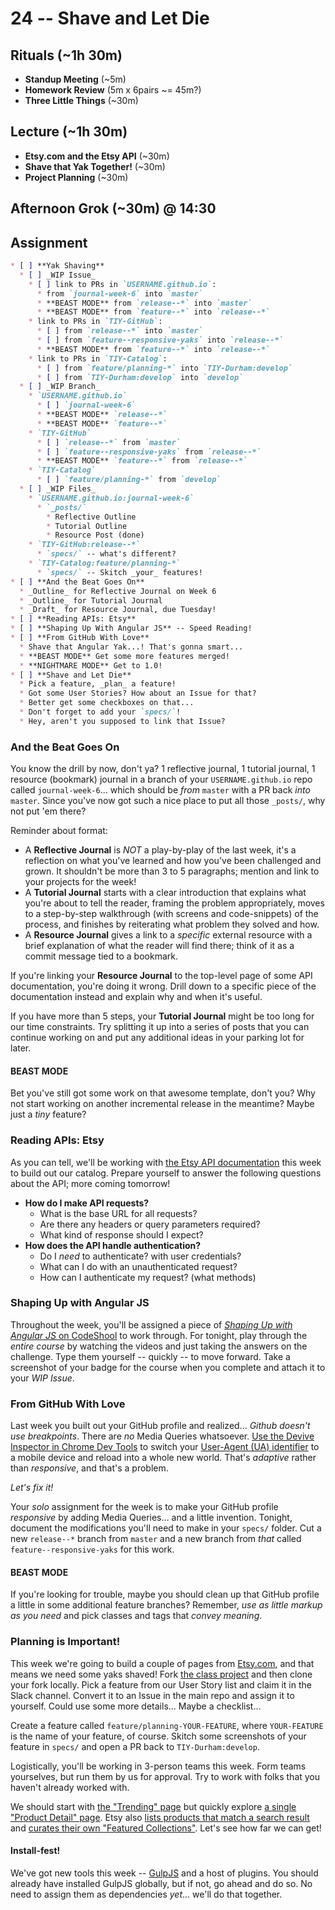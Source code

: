 # 24 -- Shave and Let Die

## Rituals (~1h 30m)

* **Standup Meeting** (~5m)
* **Homework Review** (5m x 6pairs ~= 45m?)
* **Three Little Things** (~30m)

## Lecture (~1h 30m)

* **Etsy.com and the Etsy API** (~30m)
* **Shave that Yak Together!** (~30m)
* **Project Planning** (~30m)

## Afternoon Grok (~30m) @ 14:30

## Assignment

```markdown
* [ ] **Yak Shaving**
  * [ ] _WIP Issue_
    * [ ] link to PRs in `USERNAME.github.io`:
      * from `journal-week-6` into `master`
      * **BEAST MODE** from `release--*` into `master`
      * **BEAST MODE** from `feature--*` into `release--*`
    * link to PRs in `TIY-GitHub`:
      * [ ] from `release--*` into `master`
      * [ ] from `feature--responsive-yaks` into `release--*`
      * **BEAST MODE** from `feature--*` into `release--*`
    * link to PRs in `TIY-Catalog`:
      * [ ] from `feature/planning-*` into `TIY-Durham:develop`
      * [ ] from `TIY-Durham:develop` into `develop`
  * [ ] _WIP Branch_
    * `USERNAME.github.io`
      * [ ] `journal-week-6`
      * **BEAST MODE** `release--*`
      * **BEAST MODE** `feature--*`
    * `TIY-GitHub`
      * [ ] `release--*` from `master`
      * [ ] `feature--responsive-yaks` from `release--*`
      * **BEAST MODE** `feature--*` from `release--*`
    * `TIY-Catalog`
      * [ ] `feature/planning-*` from `develop`
  * [ ] _WIP Files_
    * `USERNAME.github.io:journal-week-6`
      * `_posts/`
        * Reflective Outline
        * Tutorial Outline
        * Resource Post (done)
    * `TIY-GitHub:release--*`
      * `specs/` -- what's different?
    * `TIY-Catalog:feature/planning-*`
      * `specs/` -- Skitch _your_ features!
* [ ] **And the Beat Goes On**
  * _Outline_ for Reflective Journal on Week 6
  * _Outline_ for Tutorial Journal
  * _Draft_ for Resource Journal, due Tuesday!
* [ ] **Reading APIs: Etsy**
* [ ] **Shaping Up With Angular JS** -- Speed Reading!
* [ ] **From GitHub With Love**
  * Shave that Angular Yak...! That's gonna smart...
  * **BEAST MODE** Get some more features merged!
  * **NIGHTMARE MODE** Get to 1.0!
* [ ] **Shave and Let Die**
  * Pick a feature, _plan_ a feature!
  * Got some User Stories? How about an Issue for that?
  * Better get some checkboxes on that...
  * Don't forget to add your `specs/`!
  * Hey, aren't you supposed to link that Issue?
```

### And the Beat Goes On

You know the drill by now, don't ya? 1 reflective journal, 1 tutorial journal, 1 resource (bookmark) journal in a branch of your `USERNAME.github.io` repo called `journal-week-6`... which should be _from_ `master` with a PR back _into_ `master`. Since you've now got such a nice place to put all those `_posts/`, why not put 'em there?

Reminder about format:

* A **Reflective Journal** is _NOT_ a play-by-play of the last week, it's a reflection on what you've learned and how you've been challenged and grown. It shouldn't be more than 3 to 5 paragraphs; mention and link to your projects for the week!
* A **Tutorial Journal** starts with a clear introduction that explains what you're about to tell the reader, framing the problem appropriately, moves to a step-by-step walkthrough (with screens and code-snippets) of the process, and finishes by reiterating what problem they solved and how.
* A **Resource Journal** gives a link to a _specific_ external resource with a brief explanation of what the reader will find there; think of it as a commit message tied to a bookmark.

If you're linking your **Resource Journal** to the top-level page of some API documentation, you're doing it wrong. Drill down to a specific piece of the documentation instead and explain why and when it's useful.

If you have more than 5 steps, your **Tutorial Journal** might be too long for our time constraints. Try splitting it up into a series of posts that you can continue working on and put any additional ideas in your parking lot for later.

#### BEAST MODE

Bet you've still got some work on that awesome template, don't you? Why not start working on another incremental release in the meantime? Maybe just a _tiny_ feature?

### Reading APIs: Etsy

As you can tell, we'll be working with [the Etsy API documentation](https://www.etsy.com/developers/documentation) this week to build out our catalog. Prepare yourself to answer the following questions about the API; more coming tomorrow!

* **How do I make API requests?**
  * What is the base URL for all requests?
  * Are there any headers or query parameters required?
  * What kind of response should I expect?
* **How does the API handle authentication?**
  * Do I _need_ to authenticate? with user credentials?
  * What can I do with an unauthenticated request?
  * How can I authenticate my request? (what methods)

### Shaping Up with Angular JS

Throughout the week, you'll be assigned a piece of [_Shaping Up with Angular JS_ on CodeShool](https://www.codeschool.com/courses/shaping-up-with-angular-js) to work through. For tonight, play through the _entire course_ by watching the videos and just taking the answers on the challenge. Type them yourself -- quickly -- to move forward. Take a screenshot of your badge for the course when you complete and attach it to your _WIP Issue_.

### From GitHub With Love

Last week you built out your GitHub profile and realized... _Github doesn't use breakpoints_. There are _no_ Media Queries whatsoever. [Use the Devive Inspector in Chrome Dev Tools](https://developer.chrome.com/devtools/docs/device-mode) to switch your [User-Agent (UA) identifier](https://en.wikipedia.org/wiki/User_agent) to a mobile device and reload into a whole new world. That's _adaptive_ rather than _responsive_, and that's a problem.

_Let's fix it!_

Your _solo_ assignment for the week is to make your GitHub profile _responsive_ by adding Media Queries... and a little invention. Tonight, document the modifications you'll need to make in your `specs/` folder. Cut a new `release--*` branch from `master` and a new branch from _that_ called `feature--responsive-yaks` for this work.

#### BEAST MODE

If you're looking for trouble, maybe you should clean up that GitHub profile a little in some additional feature branches? Remember, _use as little markup as you need_ and pick classes and tags that _convey meaning_.

### Planning is Important!

This week we're going to build a couple of pages from [Etsy.com](https://etsy.com), and that means we need some yaks shaved! Fork [the class project](https://github.com/TIY-Durham/TIY-Catalog) and then clone your fork locally. Pick a feature from our User Story list and claim it in the Slack channel. Convert it to an Issue in the main repo and assign it to yourself. Could use some more details... Maybe a checklist...

Create a feature called `feature/planning-YOUR-FEATURE`, where `YOUR-FEATURE` is the name of your feature, of course. Skitch some screenshots of your feature in `specs/` and open a PR back to `TIY-Durham:develop`.

Logistically, you'll be working in 3-person teams this week. Form teams yourselves, but run them by us for approval. Try to work with folks that you haven't already worked with.

We should start with [the "Trending" page](https://www.etsy.com/trending) but quickly explore [a single "Product Detail" page](https://www.etsy.com/listing/85834922/). Etsy also  [lists products that match a search result](https://www.etsy.com/search) and
[curates their own "Featured Collections"](https://www.etsy.com/featured/kids-and-babies-costumes). Let's see how far we can get!

#### Install-fest!

We've got new tools this week -- [GulpJS](http://gulpjs.com) and a host of plugins. You should already have installed GulpJS globally, but if not, go ahead and do so. No need to assign them as dependencies _yet_... we'll do that together.
